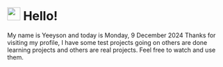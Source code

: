  <h1>
    <img src="https://emojis.slackmojis.com/emojis/images/1643510097/45343/hi.gif?1643510097" width="30"/> 
    Hello!
 </h1>
 <p>
    My name is Yeeyson and today is Monday, 9 December 2024
    Thanks for visiting my profile, I have some test projects going on others are done learning projects and others are real projects.
    Feel free to watch and use them.
 </p>
